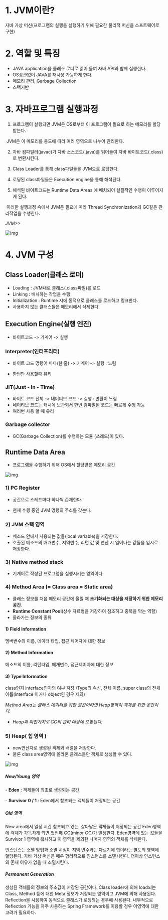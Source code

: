 # 1. JVM이란?

자바 가상 머신(프로그램의 실행을 실행하기 위해 필요한 물리적 머신을 소프트웨어로 구현)



# 2. 역할 및 특징

* JAVA application을 클래스 로더로 읽어 들여 자바 API와 함께 실행한다.
* OS상관없이 JAVA를 재사용 가능하게 한다.
* 메모리 관리, Garbage Collection
* 스택기반



# 3. 자바프로그램 실행과정

1. 프로그램이 실행되면 JVM은 OS로부터 이 프로그램이 필요로 하는 메모리를 할당받는다.

​	  JVM은 이 메모리를 용도에 따라 여러 영역으로 나누어 관리한다.

2. 자바 컴파일러(javac)가 자바 소스코드(.java)를 읽어들여 자바 바이트코드(.class)로 변환시킨다.

3. Class Loader를 통해 class파일들을 JVM으로 로딩한다.

4. 로딩된 class파일들은 Execution engine을 통해 해석된다.

5. 해석된 바이트코드는 Runtime Data Areas 에 배치되어 실질적인 수행이 이루어지게 된다.

​	이러한 실행과정 속에서 JVM은 필요에 따라 Thread Synchronization과 GC같은 관리작업을 수행한다.

 

*JVM>>*

![img](https://t1.daumcdn.net/cfile/tistory/25616D45576B854C3F)

# 4. JVM 구성

## **Class Loader(클래스 로더)**

* Loading : JVM내로 클래스(.class파일)를 로드
* Linking : 배치하는 작업을 수행
* Initialization : Runtime 시에 동적으로 클래스를 로드하고 링크한다. 
* 사용하지 않는 클래스들은 메모리에서 삭제한다. 

## **Execution Engine(실행 엔진)**

* 바이트코드 -> 기계어 -> 실행

### **Interpreter(인터프리터)**

* 바이트 코드 명령어 마다(한 줄) -> 기계어 -> 실행   :  느림

* 한번만 사용할때 유리

### **JIT(Just - In - Time)**

* 바이트 코드 전체 -> 네이티브 코드 -> 실행      :  변환이 느림
* 네이티브 코드는 캐시에 보관되서 한번 컴파일된 코드는 빠르게 수행 가능
* 여러번 사용 할 때 유리

### **Garbage collector**

* GC(Garbage Collection)를 수행하는 모듈 (쓰레드)이 있다.

  

## **Runtime Data Area**

* 프로그램을 수행하기 위해 OS에서 할당받은 메모리 공간

![img](https://t1.daumcdn.net/cfile/tistory/275A103F576B85550D)

### **1) PC Register**

* 공간으로 스레드마다 하나씩 존재한다. 

* 현재 수행 중인 JVM 명령의 주소를 갖는다.

### **2) JVM 스택 영역**

* 메소드 안에서 사용되는 값들(local variable)을 저장한다. 
* 호출된 메소드의 매개변수, 지역변수, 리턴 값 및 연산 시 일어나는 값들을 임시로 저장한다.

### **3) Native method stack**

* 기계어로 작성된 프로그램을 실행시키는 영역이다. 

### **4) Method Area (= Class area = Static area)**

* 클래스 정보를 처음 메모리 공간에 올릴 때 **초기화되는 대상을 저장하기 위한 메모리 공간**. 
* **Runtime Constant Pool**(상수 자료형을 저장하여 참조하고 중복을 막는 역할)
* 올라가는 정보의 종류

#### **1) Field Information**

멤버변수의 이름, 데이터 타입, 접근 제어자에 대한 정보

#### **2) Method Information**

메소드의 이름, 리턴타입, 매개변수, 접근제어자에 대한 정보

#### **3) Type Information**

class인지 interface인지의 여부 저장 /Type의 속성, 전체 이름, super class의 전체 이름(interface 이거나 object인 경우 제외)

*Method Area는 클래스 데이터를 위한 공간이라면 Heap영역이 객체를 위한 공간이다.*

* *Heap과 마찬가지로 GC의 관리 대상에 포함된다.* 



### **5) Heap( 힙 영역 )**

* new연산자로 생성된 객체와 배열을 저장한다. 
* 물론 class area영역에 올라온 클래스들만 객체로 생성할 수 있다. 

![img](https://t1.daumcdn.net/cfile/tistory/266E283B576B8E060B)



##### **New/Young 영역**

\- **Eden** : 객체들이 최초로 생성되는 공간

\- **Survivor 0 / 1** : Eden에서 참조되는 객체들이 저장되는 공간



##### **Old 영역**

New area에서 일정 시간 참조되고 있는, 살아남은 객체들이 저장되는 공간 Eden영역에 객체가 가득차게 되면 첫번째 GC(minor GC)가 발생한다. Eden영역에 있는 값들을 Survivor 1 영역에 복사하고 이 영역을 제외한 나머지 영역의 객체를 삭제한다.

인스턴스는 소멸 방법과 소멸 시점이 지역 변수와는 다르기에 힙이라는 별도의 영역에 할당된다. 자바 가상 머신은 매우 합리적으로 인스턴스를 소멸시킨다. 더이상 인스턴스의 존재 이유가 없을 때 소멸시킨다.



##### **Permanent Generation**

생성된 객체들의 정보의 주소값이 저장된 공간이다. Class loader에 의해 load되는 Class, Method 등에 대한 Meta 정보가 저장되는 영역이고 JVM에 의해 사용된다. Reflection을 사용하여 동적으로 클래스가 로딩되는 경우에 사용된다. 내부적으로 Reflection 기능을 자주 사용하는 Spring Framework를 이용할 경우 이영역에 대한 고려가 필요하다.

